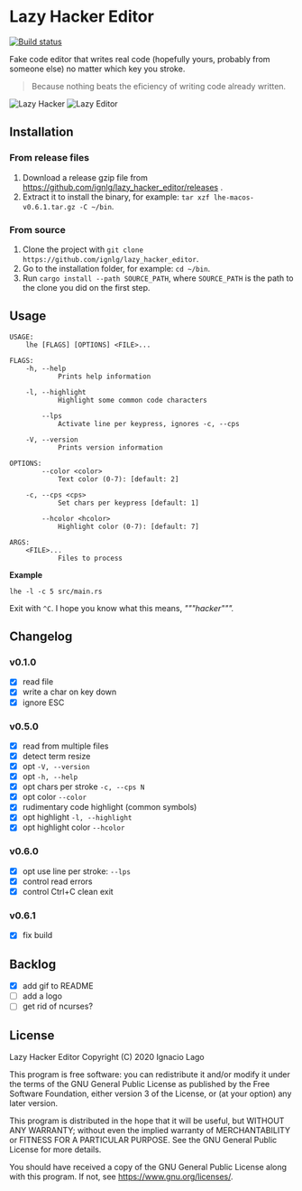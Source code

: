 # Lazy Hacker Editor

[![Build status](https://ci.appveyor.com/api/projects/status/wc7p5th4c7onpmo4/branch/master?svg=true)](https://ci.appveyor.com/project/ignlg/lazy-hacker-editor/branch/master)

Fake code editor that writes real code (hopefully yours, probably from someone else) no matter which key you stroke.

> Because nothing beats the eficiency of writing code already written.

![Lazy Hacker](https://i.imgur.com/rGOX9Ch.gif)
![Lazy Editor](https://i.imgur.com/geDSLgQ.gif)

## Installation

### From release files

1. Download a release gzip file from https://github.com/ignlg/lazy_hacker_editor/releases .
2. Extract it to install the binary, for example: `tar xzf lhe-macos-v0.6.1.tar.gz -C ~/bin`.

### From source

1. Clone the project with `git clone https://github.com/ignlg/lazy_hacker_editor`.
2. Go to the installation folder, for example: `cd ~/bin`.
3. Run `cargo install --path SOURCE_PATH`, where `SOURCE_PATH` is the path to the clone you did on the first step.

## Usage

```
USAGE:
    lhe [FLAGS] [OPTIONS] <FILE>...

FLAGS:
    -h, --help
            Prints help information

    -l, --highlight
            Highlight some common code characters

        --lps
            Activate line per keypress, ignores -c, --cps

    -V, --version
            Prints version information

OPTIONS:
        --color <color>
            Text color (0-7): [default: 2]

    -c, --cps <cps>
            Set chars per keypress [default: 1]

        --hcolor <hcolor>
            Highlight color (0-7): [default: 7]

ARGS:
    <FILE>...
            Files to process
```

**Example**

```
lhe -l -c 5 src/main.rs
```

Exit with `^C`. I hope you know what this means, _"""hacker"""._

## Changelog

### v0.1.0

- [x] read file
- [x] write a char on key down
- [x] ignore ESC

### v0.5.0

- [x] read from multiple files
- [x] detect term resize
- [x] opt `-V, --version`
- [x] opt `-h, --help`
- [x] opt chars per stroke `-c, --cps N`
- [x] opt color `--color`
- [x] rudimentary code highlight (common symbols)
- [x] opt highlight `-l, --highlight`
- [x] opt highlight color `--hcolor`

### v0.6.0

- [x] opt use line per stroke: `--lps`
- [x] control read errors
- [x] control Ctrl+C clean exit

### v0.6.1

- [x] fix build

## Backlog

- [x] add gif to README
- [ ] add a logo
- [ ] get rid of ncurses?

## License

Lazy Hacker Editor
Copyright (C) 2020 Ignacio Lago

This program is free software: you can redistribute it and/or modify
it under the terms of the GNU General Public License as published by
the Free Software Foundation, either version 3 of the License, or
(at your option) any later version.

This program is distributed in the hope that it will be useful,
but WITHOUT ANY WARRANTY; without even the implied warranty of
MERCHANTABILITY or FITNESS FOR A PARTICULAR PURPOSE. See the
GNU General Public License for more details.

You should have received a copy of the GNU General Public License
along with this program. If not, see <https://www.gnu.org/licenses/>.
